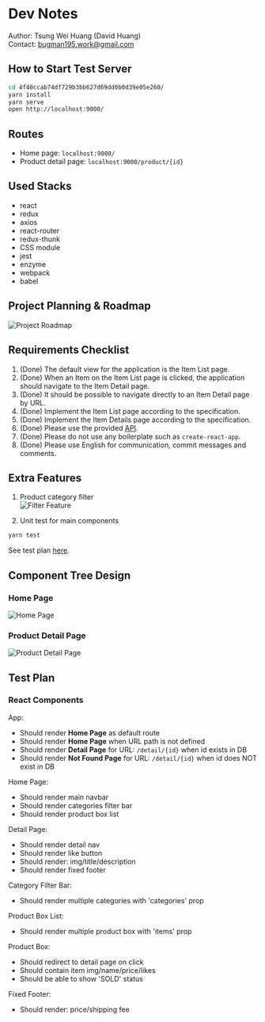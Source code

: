 # Dev Notes

Author: Tsung Wei Huang (David Huang)  
Contact: bugman195.work@gmail.com  

## How to Start Test Server

```bash
cd 4f40ccab74df729b3bb627d69dd0b0d39e05e260/
yarn install
yarn serve
open http://localhost:9000/
```

## Routes

- Home page: `localhost:9000/`
- Product detail page: `localhost:9000/product/{id}`

## Used Stacks

- react
- redux
- axios
- react-router
- redux-thunk
- CSS module
- jest
- enzyme
- webpack
- babel

## Project Planning & Roadmap

![Project Roadmap](./readme-res/Planning.png)

## Requirements Checklist

1. (Done) The default view for the application is the Item List page.
2. (Done) When an Item on the Item List page is clicked, the application should navigate to the Item Detail page.
3. (Done) It should be possible to navigate directly to an Item Detail page by URL.
4. (Done) Implement the Item List page according to the specification.
5. (Done) Implement the Item Details page according to the specification.
6. (Done) Please use the provided [API](./API.md).
7. (Done) Please do not use any boilerplate such as `create-react-app`.
8. (Done) Please use English for communication, commit messages and comments.

## Extra Features

1. Product category filter  
![Filter Feature](./readme-res/Filter%20Feature.png)

2. Unit test for main components

```bash
yarn test
```

See test plan [here](##Test%20Plan).

## Component Tree Design

### Home Page

![Home Page](./readme-res/Home%20Page%20Component%20Tree.png)

### Product Detail Page

![Product Detail Page](./readme-res/Detail%20Page%20Design.png)

## Test Plan

### React Components

App:

- Should render **Home Page** as default route
- Should render **Home Page** when URL path is not defined
- Should render **Detail Page** for URL: `/detail/{id}` when id exists in DB
- Should render **Not Found Page** for URL: `/detail/{id}` when id does NOT exist in DB

Home Page:

- Should render main navbar
- Should render categories filter bar
- Should render product box list

Detail Page:

- Should render detail nav
- Should render like button
- Should render: img/title/description
- Should render fixed footer

Category Filter Bar:

- Should render multiple categories with 'categories' prop

Product Box List:

- Should render multiple product box with 'items' prop

Product Box:

- Should redirect to detail page on click
- Should contain item img/name/price/likes
- Should be able to show 'SOLD' status

Fixed Footer:

- Should render: price/shipping fee
